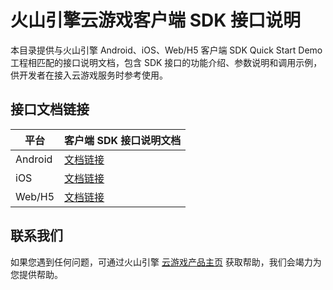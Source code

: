 ﻿# 火山引擎云游戏客户端 SDK 接口说明

本目录提供与火山引擎 Android、iOS、Web/H5 客户端 SDK Quick Start Demo 工程相匹配的接口说明文档，包含 SDK 接口的功能介绍、参数说明和调用示例，供开发者在接入云游戏服务时参考使用。

## 接口文档链接

|**平台** |**客户端 SDK 接口说明文档** |
| --- | --- |
|Android | [文档链接](sdk_android.md) |
|iOS | [文档链接](sdk_ios.md) |
|Web/H5 | [文档链接](sdk_web.md) |

## 联系我们

如果您遇到任何问题，可通过火山引擎 [云游戏产品主页]( https://www.volcengine.com/product/veGame) 获取帮助，我们会竭力为您提供帮助。
